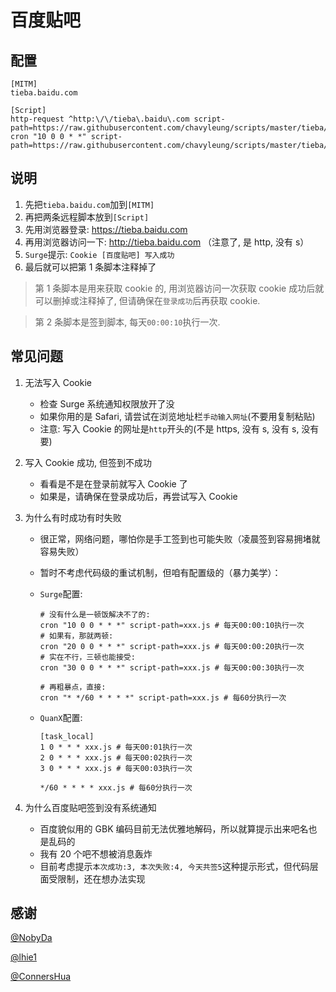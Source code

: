 # 百度贴吧

## 配置

```properties
[MITM]
tieba.baidu.com

[Script]
http-request ^http:\/\/tieba\.baidu\.com script-path=https://raw.githubusercontent.com/chavyleung/scripts/master/tieba/tieba.cookie.js
cron "10 0 0 * *" script-path=https://raw.githubusercontent.com/chavyleung/scripts/master/tieba/tieba.js
```

## 说明

1. 先把`tieba.baidu.com`加到`[MITM]`
2. 再把两条远程脚本放到`[Script]`
3. 先用浏览器登录: https://tieba.baidu.com
4. 再用浏览器访问一下: http://tieba.baidu.com （注意了, 是 http, 没有 s）
5. `Surge`提示: `Cookie [百度贴吧] 写入成功`
6. 最后就可以把第 1 条脚本注释掉了

> 第 1 条脚本是用来获取 cookie 的, 用浏览器访问一次获取 cookie 成功后就可以删掉或注释掉了, 但请确保在`登录成功`后再获取 cookie.

> 第 2 条脚本是签到脚本, 每天`00:00:10`执行一次.

## 常见问题

1. 无法写入 Cookie

   - 检查 Surge 系统通知权限放开了没
   - 如果你用的是 Safari, 请尝试在浏览地址栏`手动输入网址`(不要用复制粘贴)
   - 注意: 写入 Cookie 的网址是`http`开头的(不是 https, 没有 s, 没有 s, 没有要)

2. 写入 Cookie 成功, 但签到不成功

   - 看看是不是在登录前就写入 Cookie 了
   - 如果是，请确保在登录成功后，再尝试写入 Cookie

3. 为什么有时成功有时失败

   - 很正常，网络问题，哪怕你是手工签到也可能失败（凌晨签到容易拥堵就容易失败）
   - 暂时不考虑代码级的重试机制，但咱有配置级的（暴力美学）：

   - `Surge`配置:

     ```properties
     # 没有什么是一顿饭解决不了的:
     cron "10 0 0 * * *" script-path=xxx.js # 每天00:00:10执行一次
     # 如果有，那就两顿:
     cron "20 0 0 * * *" script-path=xxx.js # 每天00:00:20执行一次
     # 实在不行，三顿也能接受:
     cron "30 0 0 * * *" script-path=xxx.js # 每天00:00:30执行一次

     # 再粗暴点，直接:
     cron "* */60 * * * *" script-path=xxx.js # 每60分执行一次
     ```

   - `QuanX`配置:

     ```properties
     [task_local]
     1 0 * * * xxx.js # 每天00:01执行一次
     2 0 * * * xxx.js # 每天00:02执行一次
     3 0 * * * xxx.js # 每天00:03执行一次

     */60 * * * * xxx.js # 每60分执行一次
     ```

4. 为什么百度贴吧签到没有系统通知

   - 百度貌似用的 GBK 编码目前无法优雅地解码，所以就算提示出来吧名也是乱码的
   - 我有 20 个吧不想被消息轰炸
   - 目前考虑提示`本次成功:3, 本次失败:4, 今天共签5`这种提示形式，但代码层面受限制，还在想办法实现

## 感谢

[@NobyDa](https://github.com/NobyDa)

[@lhie1](https://github.com/lhie1)

[@ConnersHua](https://github.com/ConnersHua)
